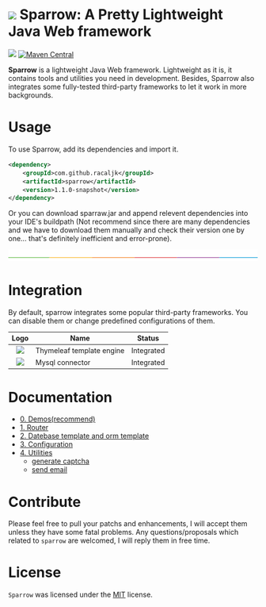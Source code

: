 # ![](docs/sparrow.png) Sparrow: A Pretty Lightweight Java Web framework

![](https://img.shields.io/badge/project--status-under%20developing-yellow.svg)
[![Maven Central](https://img.shields.io/maven-central/v/com.github.racaljk/sparrow.svg?label=Maven%20Central)](https://search.maven.org/search?q=g:%22com.github.racaljk%22%20AND%20a:%22sparrow%22)


**Sparrow** is a lightweight Java Web framework. 
Lightweight as it is, it contains tools and utilities you need in development. Besides, Sparrow also integrates some fully-tested third-party frameworks to let it work in more backgrounds.

# Usage
To use Sparrow, add its dependencies and import it.
```xml
<dependency>
    <groupId>com.github.racaljk</groupId>
    <artifactId>sparrow</artifactId>
    <version>1.1.0-snapshot</version>
</dependency>
```
Or you can download sparraw.jar and append relevent dependencies into your IDE's buildpath (Not recommend since there are many dependencies and we have to download them manually and check their version one by one... that's definitely inefficient and error-prone).

![](docs/split.png)

# Integration
By default, sparrow integrates some popular third-party frameworks.
You can disable them or change predefined configurations of them.

| Logo | Name | Status |
| :---: | ----- | ------ |
|![](docs/thymeleaf_logo.png) | Thymeleaf template engine | Integrated |
|![](docs/mysql_logo.png) | Mysql connector | Integrated |


# Documentation
+ [0. Demos(recommend)](docs/demos.md)
+ [1. Router](docs/router.md)
+ [2. Datebase template and orm template](docs/database_template.md)
+ [3. Configuration](docs/configuration.md)
+ [4. Utilities]()
    + [generate captcha](docs/generate_captcha.md)
    + [send email](docs/send_email.md)

# Contribute
Please feel free to pull your patchs and enhancements, I will accept them unless they have some fatal problems.
Any questions/proposals which related to `sparrow` are welcomed, I will reply them in free time.

# License
`Sparrow` was licensed under the [MIT](LICENSE) license.
